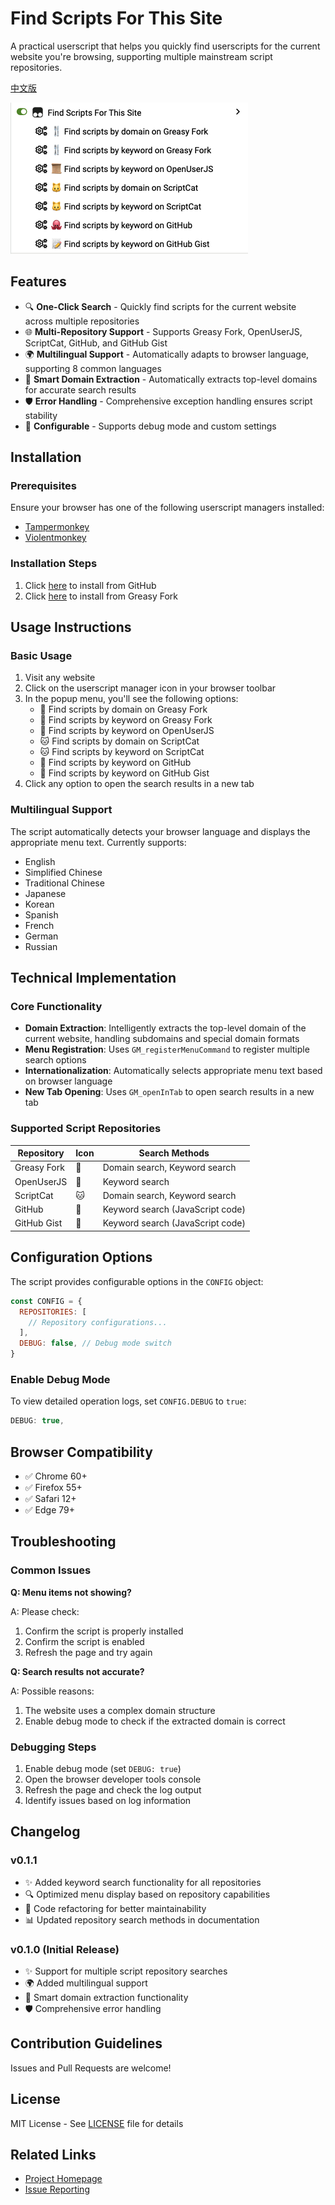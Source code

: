 # Find Scripts For This Site

A practical userscript that helps you quickly find userscripts for the current website you're browsing, supporting multiple mainstream script repositories.

[中文版](https://github.com/utags/userscripts/blob/main/find-scripts-for-this-site/README.zh-CN.md)

![screenshot](https://raw.githubusercontent.com/utags/userscripts/main/assets/2025-09-25-19-47-18.png)

## Features

- 🔍 **One-Click Search** - Quickly find scripts for the current website across multiple repositories
- 🌐 **Multi-Repository Support** - Supports Greasy Fork, OpenUserJS, ScriptCat, GitHub, and GitHub Gist
- 🌍 **Multilingual Support** - Automatically adapts to browser language, supporting 8 common languages
- 🧩 **Smart Domain Extraction** - Automatically extracts top-level domains for accurate search results
- 🛡️ **Error Handling** - Comprehensive exception handling ensures script stability
- 🔧 **Configurable** - Supports debug mode and custom settings

## Installation

### Prerequisites

Ensure your browser has one of the following userscript managers installed:

- [Tampermonkey](https://www.tampermonkey.net/)
- [Violentmonkey](https://violentmonkey.github.io/)

### Installation Steps

1. Click [here](https://github.com/utags/userscripts/raw/main/find-scripts-for-this-site/find-scripts-for-this-site.user.js) to install from GitHub
2. Click [here](https://greasyfork.org/scripts/550659-find-scripts-for-this-site) to install from Greasy Fork

## Usage Instructions

### Basic Usage

1. Visit any website
2. Click on the userscript manager icon in your browser toolbar
3. In the popup menu, you'll see the following options:
   - 🍴 Find scripts by domain on Greasy Fork
   - 🍴 Find scripts by keyword on Greasy Fork
   - 📜 Find scripts by keyword on OpenUserJS
   - 🐱 Find scripts by domain on ScriptCat
   - 🐱 Find scripts by keyword on ScriptCat
   - 🐙 Find scripts by keyword on GitHub
   - 📝 Find scripts by keyword on GitHub Gist
4. Click any option to open the search results in a new tab

### Multilingual Support

The script automatically detects your browser language and displays the appropriate menu text. Currently supports:

- English
- Simplified Chinese
- Traditional Chinese
- Japanese
- Korean
- Spanish
- French
- German
- Russian

## Technical Implementation

### Core Functionality

- **Domain Extraction**: Intelligently extracts the top-level domain of the current website, handling subdomains and special domain formats
- **Menu Registration**: Uses `GM_registerMenuCommand` to register multiple search options
- **Internationalization**: Automatically selects appropriate menu text based on browser language
- **New Tab Opening**: Uses `GM_openInTab` to open search results in a new tab

### Supported Script Repositories

| Repository  | Icon | Search Methods                   |
| ----------- | ---- | -------------------------------- |
| Greasy Fork | 🍴   | Domain search, Keyword search    |
| OpenUserJS  | 📜   | Keyword search                   |
| ScriptCat   | 🐱   | Domain search, Keyword search    |
| GitHub      | 🐙   | Keyword search (JavaScript code) |
| GitHub Gist | 📝   | Keyword search (JavaScript code) |

## Configuration Options

The script provides configurable options in the `CONFIG` object:

```javascript
const CONFIG = {
  REPOSITORIES: [
    // Repository configurations...
  ],
  DEBUG: false, // Debug mode switch
}
```

### Enable Debug Mode

To view detailed operation logs, set `CONFIG.DEBUG` to `true`:

```javascript
DEBUG: true,
```

## Browser Compatibility

- ✅ Chrome 60+
- ✅ Firefox 55+
- ✅ Safari 12+
- ✅ Edge 79+

## Troubleshooting

### Common Issues

**Q: Menu items not showing?**

A: Please check:

1. Confirm the script is properly installed
2. Confirm the script is enabled
3. Refresh the page and try again

**Q: Search results not accurate?**

A: Possible reasons:

1. The website uses a complex domain structure
2. Enable debug mode to check if the extracted domain is correct

### Debugging Steps

1. Enable debug mode (set `DEBUG: true`)
2. Open the browser developer tools console
3. Refresh the page and check the log output
4. Identify issues based on log information

## Changelog

### v0.1.1

- ✨ Added keyword search functionality for all repositories
- 🔍 Optimized menu display based on repository capabilities
- 🧹 Code refactoring for better maintainability
- 📊 Updated repository search methods in documentation

### v0.1.0 (Initial Release)

- ✨ Support for multiple script repository searches
- 🌍 Added multilingual support
- 🧩 Smart domain extraction functionality
- 🛡️ Comprehensive error handling

## Contribution Guidelines

Issues and Pull Requests are welcome!

## License

MIT License - See [LICENSE](https://github.com/utags/userscripts/blob/main/LICENSE) file for details

## Related Links

- [Project Homepage](https://github.com/utags/userscripts)
- [Issue Reporting](https://github.com/utags/userscripts/issues)
